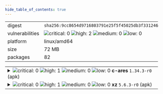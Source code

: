 ```yaml
---
hide_table_of_contents: true
---
```


<table>
<tr><td>digest</td><td><code>sha256:9cc8654d9716803791e25f5f45025db3f3312462c714e7707111b5d6ee20ee73</code></td><tr><tr><td>vulnerabilities</td><td><img alt="critical: 0" src="https://img.shields.io/badge/critical-0-lightgrey"/> <img alt="high: 2" src="https://img.shields.io/badge/high-2-e25d68"/> <img alt="medium: 0" src="https://img.shields.io/badge/medium-0-lightgrey"/> <img alt="low: 0" src="https://img.shields.io/badge/low-0-lightgrey"/> <!-- unspecified: 0 --></td></tr>
<tr><td>platform</td><td>linux/amd64</td></tr>
<tr><td>size</td><td>72 MB</td></tr>
<tr><td>packages</td><td>82</td></tr>
</table>
</details></table>
</details>

<table>
<tr><td valign="top">
<details><summary><img alt="critical: 0" src="https://img.shields.io/badge/C-0-lightgrey"/> <img alt="high: 1" src="https://img.shields.io/badge/H-1-e25d68"/> <img alt="medium: 0" src="https://img.shields.io/badge/M-0-lightgrey"/> <img alt="low: 0" src="https://img.shields.io/badge/L-0-lightgrey"/> <!-- unspecified: 0 --><strong>c-ares</strong> <code>1.34.3-r0</code> (apk)</summary>

<small><code>pkg:apk/alpine/c-ares@1.34.3-r0?os_name=alpine&os_version=3.21</code></small><br/>
<a href="https://scout.docker.com/v/CVE-2025-31498?s=alpine&n=c-ares&ns=alpine&t=apk&osn=alpine&osv=3.21&vr=%3C1.34.5-r0"><img alt="high : CVE--2025--31498" src="https://img.shields.io/badge/CVE--2025--31498-lightgrey?label=high%20&labelColor=e25d68"/></a> 

<table>
<tr><td>Affected range</td><td><code>&lt;1.34.5-r0</code></td></tr>
<tr><td>Fixed version</td><td><code>1.34.5-r0</code></td></tr>
<tr><td>EPSS Score</td><td><code>0.103%</code></td></tr>
<tr><td>EPSS Percentile</td><td><code>25th percentile</code></td></tr>
</table>

<details><summary>Description</summary>
<blockquote>



</blockquote>
</details>
</details></td></tr>

<tr><td valign="top">
<details><summary><img alt="critical: 0" src="https://img.shields.io/badge/C-0-lightgrey"/> <img alt="high: 1" src="https://img.shields.io/badge/H-1-e25d68"/> <img alt="medium: 0" src="https://img.shields.io/badge/M-0-lightgrey"/> <img alt="low: 0" src="https://img.shields.io/badge/L-0-lightgrey"/> <!-- unspecified: 0 --><strong>xz</strong> <code>5.6.3-r0</code> (apk)</summary>

<small><code>pkg:apk/alpine/xz@5.6.3-r0?os_name=alpine&os_version=3.21</code></small><br/>
<a href="https://scout.docker.com/v/CVE-2025-31115?s=alpine&n=xz&ns=alpine&t=apk&osn=alpine&osv=3.21&vr=%3C5.6.3-r1"><img alt="high : CVE--2025--31115" src="https://img.shields.io/badge/CVE--2025--31115-lightgrey?label=high%20&labelColor=e25d68"/></a> 

<table>
<tr><td>Affected range</td><td><code>&lt;5.6.3-r1</code></td></tr>
<tr><td>Fixed version</td><td><code>5.6.3-r1</code></td></tr>
<tr><td>EPSS Score</td><td><code>0.067%</code></td></tr>
<tr><td>EPSS Percentile</td><td><code>18th percentile</code></td></tr>
</table>

<details><summary>Description</summary>
<blockquote>



</blockquote>
</details>
</details></td></tr>
</table>

